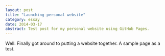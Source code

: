 ```yaml
---
layout: post
title: "Launching personal website"
category: essay
date: 2014-03-17
abstract: Test post for my personal website using GitHub Pages.
---
```


Well. Finally got around to putting a website together. 
A sample page as a test.